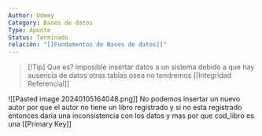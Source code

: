 ```yaml
---
Author: Udemy
Category: Bases de datos
Type: Apunte
Status: Terminado
relación: "[[Fundamentos de Bases de datos]]"
---
```

>[!Tip] Que es?
>imposible insertar datos a un sistema debido a que hay ausencia de datos otras tablas osea no tendremos [[Integridad Referencial]]

![[Pasted image 20240105164048.png]]
No podemos insertar un nuevo autor por que el autor no tiene un libro registrado y si no esta registrado entonces daría una inconsistencia con los datos y mas por que cod_libro es una [[Primary Key]]
 